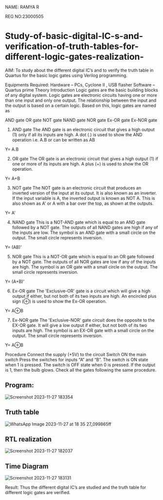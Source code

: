 NAME: RAMYA R

REG NO:23000505

# Study-of-basic-digital-IC-s-and-verification-of-truth-tables-for-different-logic-gates-realization-
 AIM:
To study about the different digital IC’s and to verify the truth table in Quartus for the basic logic gates using Verilog programming.

Equipments Required:
Hardware – PCs, Cyclone II , USB flasher
Software – Quartus prime
Theory
Introduction
Logic gates are the basic building blocks of any digital system. Logic gates are electronic circuits having one or more than one input and only one output. The relationship between the input and the output is based on a certain logic. Based on this, logic gates are named as

AND gate
OR gate
NOT gate
NAND gate
NOR gate
Ex-OR gate
Ex-NOR gate
1) AND gate
The AND gate is an electronic circuit that gives a high output (1) only if all its inputs are high. A dot (.) is used to show the AND operation i.e. A.B or can be written as AB

Y= A.B

2) OR gate
The OR gate is an electronic circuit that gives a high output (1) if one or more of its inputs are high. A plus (+) is used to show the OR operation.

Y= A+B

3) NOT gate
The NOT gate is an electronic circuit that produces an inverted version of the input at its output. It is also known as an inverter. If the input variable is A, the inverted output is known as NOT A. This is also shown as A' or A with a bar over the top, as shown at the outputs.

Y= A'

4) NAND gate
This is a NOT-AND gate which is equal to an AND gate followed by a NOT gate. The outputs of all NAND gates are high if any of the inputs are low. The symbol is an AND gate with a small circle on the output. The small circle represents inversion.

Y= (AB)’

5) NOR gate
This is a NOT-OR gate which is equal to an OR gate followed by a NOT gate. The outputs of all NOR gates are low if any of the inputs are high. The symbol is an OR gate with a small circle on the output. The small circle represents inversion.

Y= (A+B)’

6) Ex-OR gate
The 'Exclusive-OR' gate is a circuit which will give a high output if either, but not both of its two inputs are high. An encircled plus sign (⊕) is used to show the Ex-OR operation.

Y= A⊕B

7) Ex-NOR gate
The 'Exclusive-NOR' gate circuit does the opposite to the EX-OR gate. It will give a low output if either, but not both of its two inputs are high. The symbol is an EX-OR gate with a small circle on the output. The small circle represents inversion.

Y= A⊕B

Procedure
Connect the supply (+5V) to the circuit
Switch ON the main switch
Press the switches for inputs “A” and “B”. The switch is ON state when 1 is pressed. The switch is OFF state when 0 is pressed.
If the output is 1, then the bulb glows.
Check all the gates following the same procedure.

## Program:

 ![Screenshot 2023-11-27 183354](https://github.com/ramya23000505/Study-of-basic-digital-IC-s-and-verification-of-truth-tables-for-different-logic-gates-realization-/assets/149370791/b70bd678-583f-4ffd-8aa7-b806abf49076)

## Truth table

![WhatsApp Image 2023-11-27 at 18 35 27_099865ff](https://github.com/ramya23000505/Study-of-basic-digital-IC-s-and-verification-of-truth-tables-for-different-logic-gates-realization-/assets/149370791/b4fe354e-ed6a-4082-98c9-69bf14a422d5)

## RTL realization

![Screenshot 2023-11-27 182037](https://github.com/ramya23000505/Study-of-basic-digital-IC-s-and-verification-of-truth-tables-for-different-logic-gates-realization-/assets/149370791/ac14e002-567d-45ce-979f-c1130af9acb5)

## Time Diagram
![Screenshot 2023-11-27 183131](https://github.com/ramya23000505/Study-of-basic-digital-IC-s-and-verification-of-truth-tables-for-different-logic-gates-realization-/assets/149370791/3ef3b025-cb12-436e-9b8e-96690ff004fc)


Result:
Thus the different digital IC’s are studied and the truth table for different logic gates are verified.
